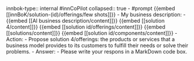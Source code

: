 innbok-type:: internal
#innCoPilot
collapsed:: true
	- #prompt {{embed [[innBoK/solution-(id)/offerings/few shots]]}}
		- My business description:
		- {{embed [[AI business description/content]]}} {{embed [[solution 4/content]]}} {{embed [[solution id/offerings/content]]}} {{embed [[solutions/content]]}} {{embed [[solution id/components/content]]}}
		- Action:
		- Propose solution 4/offerings: the products or services that a business model provides to its customers to fulfill their needs or solve their problems.
		- Answer:
		- Please write your respons in a MarkDown code box.




